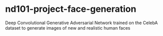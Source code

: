# nd101-project-face-generation
Deep Convolutional Generative Adversarial Network trained on the CelebA dataset to generate images of new and realistic human faces
